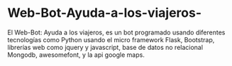 # Web-Bot-Ayuda-a-los-viajeros-
El Web-Bot: Ayuda a los viajeros, es un bot programado usando diferentes tecnologías como Python usando el micro framework Flask, Bootstrap, librerías web como jquery y javascript, base de datos no relacional Mongodb, awesomefont, y la api google maps.

